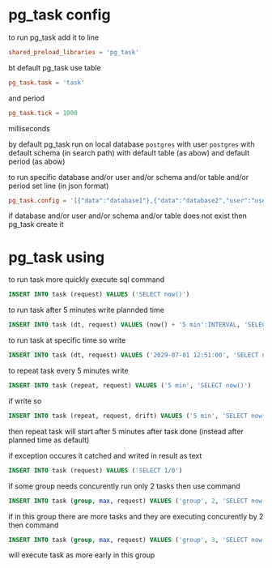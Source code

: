 # pg_task config
to run pg_task add it to line
```conf
shared_preload_libraries = 'pg_task'
```

bt default pg_task use table
```conf
pg_task.task = 'task'
```
and period
```conf
pg_task.tick = 1000
```
milliseconds

by default pg_task run on local database `postgres` with user `postgres` with default schema (in search path) with default table (as abow) and default period (as abow)

to run specific database and/or user and/or schema and/or table and/or period set line (in json format)
```conf
pg_task.config = '[{"data":"database1"},{"data":"database2","user":"username2"},{"data":"database3","schema":"schema3"},{"data":"database4","table":"table4"},{"data":"database5","period":100}]'
```

if database and/or user and/or schema and/or table does not exist then pg_task create it

# pg_task using

to run task more quickly execute sql command
```sql
INSERT INTO task (request) VALUES ('SELECT now()')
```

to run task after 5 minutes write plannded time
```sql
INSERT INTO task (dt, request) VALUES (now() + '5 min':INTERVAL, 'SELECT now()')
```

to run task at specific time so write
```sql
INSERT INTO task (dt, request) VALUES ('2029-07-01 12:51:00', 'SELECT now()')
```

to repeat task every 5 minutes write
```sql
INSERT INTO task (repeat, request) VALUES ('5 min', 'SELECT now()')
```

if write so
```sql
INSERT INTO task (repeat, request, drift) VALUES ('5 min', 'SELECT now()', false)
```
then repeat task will start after 5 minutes after task done (instead after planned time as default)

if exception occures it catched and writed in result as text
```sql
INSERT INTO task (request) VALUES ('SELECT 1/0')
```

if some group needs concurently run only 2 tasks then use command
```sql
INSERT INTO task (group, max, request) VALUES ('group', 2, 'SELECT now()')
```

if in this group there are more tasks and they are executing concurently by 2 then command
```sql
INSERT INTO task (group, max, request) VALUES ('group', 3, 'SELECT now()')
```
will execute task as more early in this group
